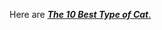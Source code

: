 Here are [_**The 10 Best Type of Cat**_.](https://www.britannica.com/list/the-10-best-types-of-cat)
